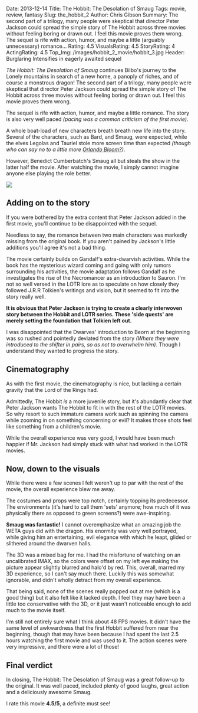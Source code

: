 Date: 2013-12-14
Title: The Hobbit: The Desolation of Smaug
Tags: movie, review, fantasy
Slug: the_hobbit_2
Author: Chris Gibson
Summary: The second part of a trilogy, many people were skeptical that director Peter Jackson could spread the simple story of The Hobbit across three movies without feeling boring or drawn out. I feel this movie proves them wrong. The sequel is rife with action, humor, and maybe a little (arguably unnecessary) romance...
Rating: 4.5
VisualsRating: 4.5
StoryRating: 4
ActingRating: 4.5
Top_Img: /images/hobbit_2_movie/hobbit_3.jpg
Header: Burglaring Intensifies in eagerly awaited sequel

*The Hobbit: The Desolation of Smaug* continues Bilbo's journey to the Lonely mountains in search of a new home,
a panoply of riches, and of course a monstrous dragon! The second part of a trilogy, many people were skeptical that
director Peter Jackson could spread the simple story of The Hobbit across three movies without feeling boring or drawn
out. I feel this movie proves them wrong.

The sequel is rife with action, humor, and maybe a little romance. The story is also very well paced *(pacing was a common
criticism of the first movie)*.

A whole boat-load of new characters breath breath new life into the story. Several of the characters, such as Bard, and
 Smaug, were expected, while the elves Legolas and Tauriel stole more screen time than expected *(though who can say no to
 a little more [Orlando Bloom?][hobbits-to-isengard])*.

However, Benedict Cumberbatch's Smaug all but steals the show in the latter half the movie. After watching the movie,
I simply cannot imagine anyone else playing the role better.

![][cumberbatch-dragon]

## Adding on to the story
If you were bothered by the extra content that Peter Jackson added in the first movie, you'll continue to be
disappointed with the sequel.

Needless to say, the romance between two main characters was markedly missing from the
original book. If you aren't pained by Jackson's little additions you'll agree it's not a bad thing.

The movie certainly builds on Gandalf's extra-dwarvish activities. While the book has the mysterious
wizard coming and going with only rumors surrounding his activities, the movie adaptation follows Gandalf as he
investigates the rise of the Necromancer as an introduction to Sauron. I'm not so well versed in the LOTR lore as to
speculate on how closely they followed J.R.R Tolkien's writings and vision, but it seemed to fit into the story really
well.

**It is obvious that Peter Jackson is trying to create a clearly interwoven story between the Hobbit and LOTR series.
These 'side quests' are merely setting the foundation that Tolkien left out.**

I was disappointed that the Dwarves' introduction to Beorn at the beginning was so rushed and pointedly deviated
from the story *(Where they were introduced to the shifter in pairs, so as not to overwhelm him)*. Though I understand
they wanted to progress the story.

## Cinematography
As with the first movie, the cinematography is nice, but lacking a certain gravity that the Lord of the Rings had.

Admittedly, The Hobbit *is* a more juvenile story, but it's abundantly clear that Peter Jackson wants The Hobbit to fit
in with the rest of the LOTR movies. So why resort to such immature camera work such as spinning the camera while zooming
in on something concerning or evil? It makes those shots feel like something from a children's movie.

While the overall experience was very good, I would have been much happier if Mr. Jackson had simply stuck with what
had worked in the LOTR movies.

## Now, down to the visuals
While there were a few scenes I felt weren't up to par with the rest of the movie, the overall experience blew me away.

The costumes and props were top notch, certainly topping its predecessor. The environments (it's hard to call them
'sets' anymore; how much of it was physically there as opposed to green screens?) were awe-inspiring.

**Smaug was fantastic!** I cannot overemphasize what an amazing job the WETA guys did with the dragon. His enormity was
very well portrayed, while giving him an entertaining, evil elegance with which he leapt, glided or slithered around the dwarven halls.

The 3D was a mixed bag for me. I had the misfortune of watching on an uncalibrated IMAX, so the colors were offset on
my left eye making the picture appear slightly blurred and halo'd by red. This, overall, marred my 3D experience, so I
can't say much there. Luckily this was somewhat ignorable, and didn't wholly detract from my overall experience.

That being said, none of the scenes really popped out at me (which is a good thing) but it also felt like it lacked
depth. I feel they may have been a little too conservative with the 3D, or it just wasn't noticeable enough to add much
to the movie itself.

I'm still not entirely sure what I think about 48 FPS movies. It didn't have the same level of awkwardness that the
first Hobbit suffered from near the beginning, though that may have been because I had spent the last 2.5 hours
watching the first movie and was used to it. The action scenes were very impressive, and there were a lot of those!

## Final verdict
In closing, The Hobbit: The Desolation of Smaug was a great follow-up to the original. It was well paced, included
plenty of good laughs, great action and a deliciously awesome Smaug.

I rate this movie **4.5/5**, a definite must see!

[cumberbatch-q&a]: http://www.celebitchy.com/337584/benedict_cumberbatch_broke_twitter_by_tweeting_about_dragons_farts_enya/
[cumberbatch-otter]: http://redscharlach.tumblr.com/post/19565284869/otters-who-look-like-benedict-cumberbatch-a
[hobbits-to-isengard]: http://www.youtube.com/watch?v=5NGguk8VXYc
[cumberbatch-dragon]: http://i.imgur.com/rgW6m5V.png
